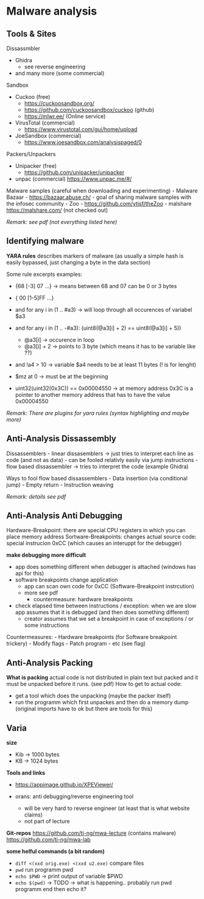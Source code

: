 # Malware analysis

## Tools & Sites

Dissassmbler
- Ghidra
    - see reverse engineering
- and many more (some commercial)

Sandbox
- Cuckoo (free)
    - https://cuckoosandbox.org/
    - https://github.com/cuckoosandbox/cuckoo  (github)
    - https://mlwr.ee/ (Online service)
- VirusTotal (commercial)
    - https://www.virustotal.com/gui/home/upload
- JoeSandbox (commercial)
    - https://www.joesandbox.com/analysispaged/0


Packers/Unpackers
- Unipacker (free)
    - https://github.com/unipacker/unipacker
- unpac (commercial)
    https://www.unpac.me/#/


Malware samples (careful when downloading and experimenting)
    - Malware Bazaar
        - https://bazaar.abuse.ch/
        - goal of sharing malware samples with the infosec community
    - Zoo
        - https://github.com/ytisf/theZoo
    - malshare
        https://malshare.com/ 
        (not checked out)


*Remark: see pdf (not everything listed here)*


## Identifying malware


**YARA rules**
describes markers of malware (as usually a simple hash is easily bypassed, just changing a byte in the data section)

Some rule excerpts examples: 
-  {68 [-3] 07 ...}     -> means between 68 and 07 can be 0 or 3 bytes
- { 00 [1-5]FF ...}
- and for any i in (1 .. #a3)         ->   will loop through all occurences of variabel $a3
- and for any i in (1 .. -#a3): (uint8(@a3[i] + 2) == uint8(@a3[i] + 5))
    - @a3[i]  -> occurence in loop
    - @a3[i] + 2 -> points to 3 byte (which means it has to be variable like ??)
- and !a4 > 10   -> variable $a4 needs to be at least 11 bytes (! is for lenght) 

- $mz at 0     -> must be at the beginning
- uint32(uint32(0x3C)) == 0x00004550   -> at memory address 0x3C is a pointer to another memory address that has to have the value  0x00004550


*Remark: There are plugins for yara rules (syntax highlighting and maybe more)*

## Anti-Analysis Dissassembly

Dissassemblers
    - linear dissasemblers -> just tries to interpret each line as code (and not as data)
        - can be fooled relativly easily via jump instructions
    - flow based dissassembler -> tries to interpret the code (example Ghidra)

Ways to fool flow based dissassemblers
    - Data insertion (via conditional jump)
    - Empty return
    - Instruction weaving

*Remark: details see pdf*


## Anti-Analysis Anti Debugging

Hardware-Breakpoint: there are special CPU registers in which you can place memory address
Sortware-Breakpoints: changes actual source code: special instrucion 0xCC  (which causes an interuppt for the debugger)


**make debugging more difficult**
- app does something different when debugger is attached (windows has api for this)
- software breakpoints change application
    - app can scan own code for 0xCC (Software-Breakpoint instrcution)
    - more see pdf
        - countermeasure: hardware breakpoints
- check elapsed time between instructions / exception: when we are slow app assumes that it is debugged (and then does something different)
    - creator assumes that we set a breakpoint in case of exceptions / or some instructions

Countermeasures: 
    - Hardware breakpoints (for Software breakpoint trickery)
    - Modify flags
    - Patch program
    - etc (see flag)



## Anti-Analysis Packing

**What is packing**
actual code is not distributed in plain text but packed and it must be unpacked before it runs. (see pdf)
How to get to actual code: 
- get a tool which does the unpacking (maybe the packer itself)
- run the programm which first unpackes and then do a memory dump (original imports have to ok but there are tools for this)




## Varia

**size**
- Kib -> 1000 bytes
- KB -> 1024 bytes


**Tools and links**
- https://appimage.github.io/XPEViewer/

- orans: anti debugging/reverse engineering tool 
    - will be very hard to reverse engineer (at least that is what website claims)
    - not part of lecture

**Git-repos**
https://github.com/ti-ng/mwa-lecture  (contains malware)
https://github.com/ti-ng/mwa-lab



**some helful commands (a bit random)**
- `diff <(xxd orig.exe) <(xxd u2.exe)` compare files
- `pwd` run programm pwd
- `echo $PWD` -> print output of variable $PWD
- `echo $(pwd)` -> TODO ->  what is happening.. probably run pwd programm end then echo it?
